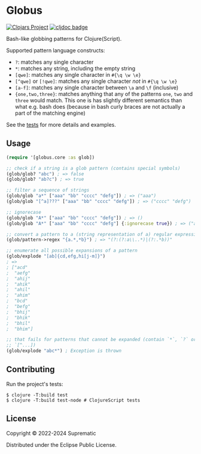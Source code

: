 # Globus

[![Clojars Project](https://img.shields.io/clojars/v/io.github.suprematic/globus.svg)](https://clojars.org/io.github.suprematic/globus)
[![cljdoc badge](https://cljdoc.org/badge/io.github.suprematic/globus)](https://cljdoc.org/d/io.github.suprematic/globus)

Bash-like globbing patterns for Clojure(Script).

Supported pattern language constructs:

* `?`: matches any single character
* `*`: matches any string, including the empty string
* `[qwe]`: matches any single character in `#{\q \w \e}`
* `[^qwe]` or `[!qwe]`: matches any single character _not_ in `#{\q \w \e}`
* `[a-f]`: matches any single character between `\a` and `\f` (inclusive)
* `{one,two,three}`: matches anything that any of the patterns `one`, `two`
  and `three` would match. This one is has slightly different semantics
  than what e.g. bash does (because in bash curly braces are not actually a
  part of the matching engine)

See the [tests](test/globus/) for more details and examples.

## Usage

```clojure
(require '[globus.core :as glob])

;; check if a string is a glob pattern (contains special symbols)
(glob/glob? "abc") ; => false
(glob/glob? "ab?c") ; => true

;; filter a sequence of strings
(glob/glob "a*" ["aaa" "bb" "cccc" "defg"]) ; => ("aaa")
(glob/glob "[^a]???" ["aaa" "bb" "cccc" "defg"]) ; => ("cccc" "defg")

;; ignorecase
(glob/glob "A*" ["aaa" "bb" "cccc" "defg"]) ; => ()
(glob/glob "A*" ["aaa" "bb" "cccc" "defg"] {:ignorecase true}) ; => ("aaa")

;; convert a pattern to a (string representation of a) regular expression
(glob/pattern->regex "{a.*,*b}") ; => "(?:(?:a\\..*)|(?:.*b))"

;; enumerate all possible expansions of a pattern
(glob/explode "[ab]{cd,efg,hi[j-m]}")
; =>
; ["acd"
;  "aefg"
;  "ahij"
;  "ahik"
;  "ahil"
;  "ahim"
;  "bcd"
;  "befg"
;  "bhij"
;  "bhik"
;  "bhil"
;  "bhim"]

;; that fails for patterns that cannot be expanded (contain `*`, `?` or
;; `[^...])
(glob/explode "abc*") ; Exception is thrown
```

## Contributing

Run the project's tests:

    $ clojure -T:build test
    $ clojure -T:build test-node # ClojureScript tests

## License

Copyright © 2022-2024 Suprematic

Distributed under the Eclipse Public License.

